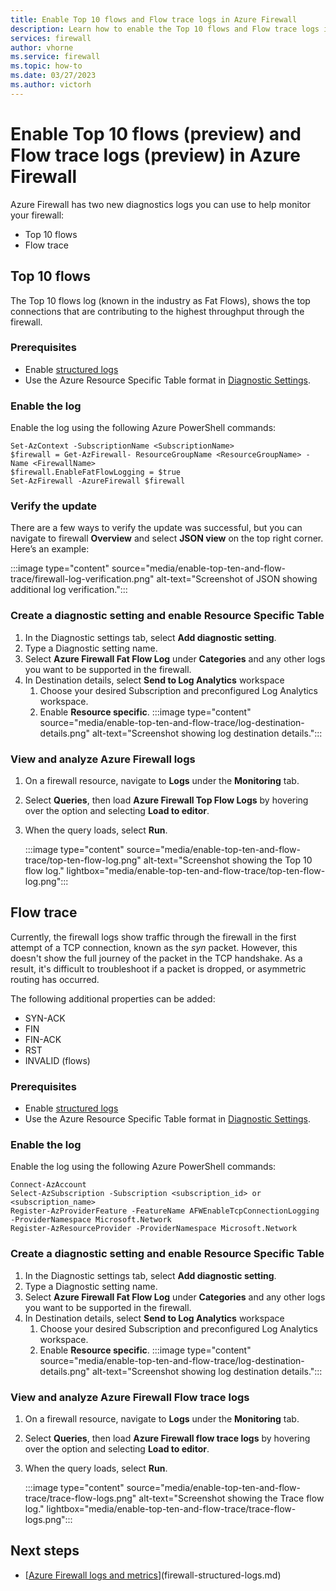 ```yaml
---
title: Enable Top 10 flows and Flow trace logs in Azure Firewall 
description: Learn how to enable the Top 10 flows and Flow trace logs in Azure Firewall
services: firewall
author: vhorne
ms.service: firewall
ms.topic: how-to
ms.date: 03/27/2023
ms.author: victorh 
---
```


# Enable Top 10 flows (preview) and Flow trace logs (preview) in Azure Firewall

Azure Firewall has two new diagnostics logs you can use to help monitor your firewall:

- Top 10 flows
- Flow trace

## Top 10 flows

The Top 10 flows log (known in the industry as Fat Flows), shows the top connections that are contributing to the highest throughput through the firewall.

### Prerequisites

- Enable [structured logs](firewall-structured-logs.md#enabledisable-structured-logs)
- Use the Azure Resource Specific Table format in [Diagnostic Settings](firewall-diagnostics.md#enable-diagnostic-logging-through-the-azure-portal).

### Enable the log

Enable the log using the following Azure PowerShell commands:

```azurepowershell
Set-AzContext -SubscriptionName <SubscriptionName>
$firewall = Get-AzFirewall- ResourceGroupName <ResourceGroupName> -Name <FirewallName>
$firewall.EnableFatFlowLogging = $true
Set-AzFirewall -AzureFirewall $firewall
```
### Verify the update

There are a few ways to verify the update was successful, but you can navigate to firewall **Overview** and select **JSON view** on the top right corner. Here’s an example:

:::image type="content" source="media/enable-top-ten-and-flow-trace/firewall-log-verification.png" alt-text="Screenshot of JSON showing additional log verification.":::

### Create a diagnostic setting and enable Resource Specific Table

1. In the Diagnostic settings tab, select **Add diagnostic setting**.
2. Type a Diagnostic setting name.
3. Select **Azure Firewall Fat Flow Log** under **Categories** and any other logs you want to be supported in the firewall.
4. In Destination details, select  **Send to Log Analytics** workspace
   1. Choose your desired Subscription and preconfigured Log Analytics workspace.
   1. Enable **Resource specific**.
   :::image type="content" source="media/enable-top-ten-and-flow-trace/log-destination-details.png" alt-text="Screenshot showing log destination details.":::

### View and analyze Azure Firewall logs

1. On a firewall resource, navigate to **Logs** under the **Monitoring** tab.
2. Select **Queries**, then load **Azure Firewall Top Flow Logs** by hovering over the option and selecting **Load to editor**.
3. When the query loads, select **Run**.

   :::image type="content" source="media/enable-top-ten-and-flow-trace/top-ten-flow-log.png" alt-text="Screenshot showing the Top 10 flow log." lightbox="media/enable-top-ten-and-flow-trace/top-ten-flow-log.png":::

## Flow trace

Currently, the firewall logs show traffic through the firewall in the first attempt of a TCP connection, known as the *syn* packet. However, this doesn't show the full journey of the packet in the TCP handshake. As a result, it's difficult to troubleshoot if a packet is dropped, or asymmetric routing has occurred. 

The following additional properties can be added: 
- SYN-ACK 
- FIN 
- FIN-ACK 
- RST 
- INVALID (flows)

### Prerequisites

- Enable [structured logs](firewall-structured-logs.md#enabledisable-structured-logs)
- Use the Azure Resource Specific Table format in [Diagnostic Settings](firewall-diagnostics.md#enable-diagnostic-logging-through-the-azure-portal).

### Enable the log

Enable the log using the following Azure PowerShell commands:

```azurepowershell
Connect-AzAccount 
Select-AzSubscription -Subscription <subscription_id> or <subscription_name>
Register-AzProviderFeature -FeatureName AFWEnableTcpConnectionLogging -ProviderNamespace Microsoft.Network
Register-AzResourceProvider -ProviderNamespace Microsoft.Network
```
### Create a diagnostic setting and enable Resource Specific Table

1. In the Diagnostic settings tab, select **Add diagnostic setting**.
2. Type a Diagnostic setting name.
3. Select **Azure Firewall Fat Flow Log** under **Categories** and any other logs you want to be supported in the firewall.
4. In Destination details, select  **Send to Log Analytics** workspace
   1. Choose your desired Subscription and preconfigured Log Analytics workspace.
   1. Enable **Resource specific**.
   :::image type="content" source="media/enable-top-ten-and-flow-trace/log-destination-details.png" alt-text="Screenshot showing log destination details.":::

### View and analyze Azure Firewall Flow trace logs

1. On a firewall resource, navigate to **Logs** under the **Monitoring** tab.
2. Select **Queries**, then load **Azure Firewall flow trace logs** by hovering over the option and selecting **Load to editor**.
3. When the query loads, select **Run**.

   :::image type="content" source="media/enable-top-ten-and-flow-trace/trace-flow-logs.png" alt-text="Screenshot showing the Trace flow log." lightbox="media/enable-top-ten-and-flow-trace/trace-flow-logs.png":::


## Next steps

- [[Azure Firewall logs and metrics](logs-and-metrics.md)](firewall-structured-logs.md)
